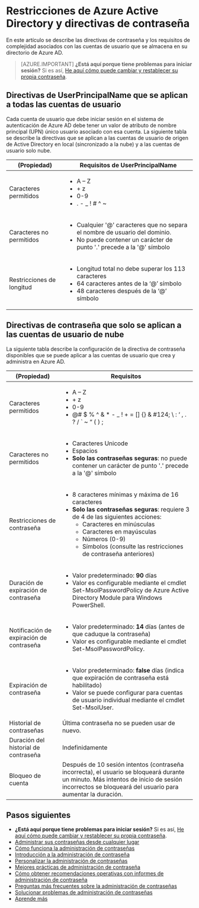 <properties
    pageTitle="Restricciones de Azure Active Directory y directivas de contraseña | Microsoft Azure"
    description="Describe las directivas que se aplican a las contraseñas en Azure Active Directory, incluidos los caracteres permitidos, longitud y expiración"
  services="active-directory"
    documentationCenter=""
    authors="curtand"
    manager="femila"
    editor=""/>

<tags
    ms.service="active-directory"
    ms.workload="identity"
    ms.tgt_pltfrm="na"
    ms.devlang="na"
    ms.topic="article"
    ms.date="10/04/2016"
    ms.author="curtand"/>


# <a name="password-policies-and-restrictions-in-azure-active-directory"></a>Restricciones de Azure Active Directory y directivas de contraseña

En este artículo se describe las directivas de contraseña y los requisitos de complejidad asociados con las cuentas de usuario que se almacena en su directorio de Azure AD.

> [AZURE.IMPORTANT] **¿Está aquí porque tiene problemas para iniciar sesión?** Si es así, [He aquí cómo puede cambiar y restablecer su propia contraseña](active-directory-passwords-update-your-own-password.md).

## <a name="userprincipalname-policies-that-apply-to-all-user-accounts"></a>Directivas de UserPrincipalName que se aplican a todas las cuentas de usuario

Cada cuenta de usuario que debe iniciar sesión en el sistema de autenticación de Azure AD debe tener un valor de atributo de nombre principal (UPN) único usuario asociado con esa cuenta. La siguiente tabla se describe la directivas que se aplican a las cuentas de usuario de origen de Active Directory en local (sincronizado a la nube) y a las cuentas de usuario solo nube.

|   (Propiedad)           |     Requisitos de UserPrincipalName  |
|   ----------------------- |   ----------------------- |
|  Caracteres permitidos    |  <ul> <li>A – Z</li> <li>+ z </li><li>0-9</li> <li> . - \_ ! \# ^ \~</li></ul> |
|  Caracteres no permitidos  | <ul> <li>Cualquier '@' caracteres que no separa el nombre de usuario del dominio.</li> <li>No puede contener un carácter de punto '.' precede a la '@' símbolo</li></ul> |
| Restricciones de longitud  |       <ul> <li>Longitud total no debe superar los 113 caracteres</li><li>64 caracteres antes de la ‘@’ símbolo</li><li>48 caracteres después de la ‘@’ símbolo</li></ul>

## <a name="password-policies-that-apply-only-to-cloud-user-accounts"></a>Directivas de contraseña que solo se aplican a las cuentas de usuario de nube

La siguiente tabla describe la configuración de la directiva de contraseña disponibles que se puede aplicar a las cuentas de usuario que crea y administra en Azure AD.

|  (Propiedad)       |    Requisitos          |
|   ----------------------- |   ----------------------- |
|  Caracteres permitidos   |   <ul><li>A – Z</li><li>+ z </li><li>0-9</li> <li>@# $ % ^ & * - _ ! + = [] {} & #124; \ : ‘ , . ? / ` ~ “ ( ) ;</li></ul> |
|  Caracteres no permitidos   |       <ul><li>Caracteres Unicode</li><li>Espacios</li><li> **Solo las contraseñas seguras**: no puede contener un carácter de punto '.' precede a la '@' símbolo</li></ul> |
|   Restricciones de contraseña | <ul><li>8 caracteres mínimas y máxima de 16 caracteres</li><li>**Solo las contraseñas seguras**: requiere 3 de 4 de las siguientes acciones:<ul><li>Caracteres en minúsculas</li><li>Caracteres en mayúsculas</li><li>Números (0-9)</li><li>Símbolos (consulte las restricciones de contraseña anteriores)</li></ul></li></ul> |
| Duración de expiración de contraseña      | <ul><li>Valor predeterminado: **90** días </li><li>Valor es configurable mediante el cmdlet Set-MsolPasswordPolicy de Azure Active Directory Module para Windows PowerShell.</li></ul> |
| Notificación de expiración de contraseña |  <ul><li>Valor predeterminado: **14** días (antes de que caduque la contraseña)</li><li>Valor es configurable mediante el cmdlet Set-MsolPasswordPolicy.</li></ul> |
| Expiración de contraseña |  <ul><li>Valor predeterminado: **false** días (indica que expiración de contraseña está habilitado) </li><li>Valor se puede configurar para cuentas de usuario individual mediante el cmdlet Set-MsolUser. </li></ul> |
|  Historial de contraseñas  | Última contraseña no se pueden usar de nuevo. |
|  Duración del historial de contraseña | Indefinidamente |
|  Bloqueo de cuenta | Después de 10 sesión intentos (contraseña incorrecta), el usuario se bloqueará durante un minuto. Más intentos de inicio de sesión incorrectos se bloqueará del usuario para aumentar la duración. |


## <a name="next-steps"></a>Pasos siguientes

* **¿Está aquí porque tiene problemas para iniciar sesión?** Si es así, [He aquí cómo puede cambiar y restablecer su propia contraseña](active-directory-passwords-update-your-own-password.md).
* [Administrar sus contraseñas desde cualquier lugar](active-directory-passwords.md)
* [Cómo funciona la administración de contraseñas](active-directory-passwords-how-it-works.md)
* [Introducción a la administración de contraseña](active-directory-passwords-getting-started.md)
* [Personalizar la administración de contraseñas](active-directory-passwords-customize.md)
* [Mejores prácticas de administración de contraseña](active-directory-passwords-best-practices.md)
* [Cómo obtener recomendaciones operativas con informes de administración de contraseña](active-directory-passwords-get-insights.md)
* [Preguntas más frecuentes sobre la administración de contraseñas](active-directory-passwords-faq.md)
* [Solucionar problemas de administración de contraseñas](active-directory-passwords-troubleshoot.md)
* [Aprende más](active-directory-passwords-learn-more.md)
